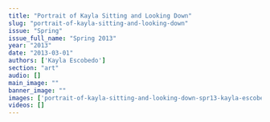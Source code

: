 ```yaml
---
title: "Portrait of Kayla Sitting and Looking Down"
slug: "portrait-of-kayla-sitting-and-looking-down"
issue: "Spring"
issue_full_name: "Spring 2013"
year: "2013"
date: "2013-03-01"
authors: ['Kayla Escobedo']
section: "art"
audio: []
main_image: ""
banner_image: ""
images: ['portrait-of-kayla-sitting-and-looking-down-spr13-kayla-escobedo.jpg']
videos: []
---
```

